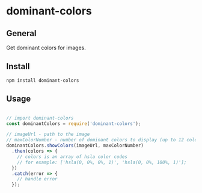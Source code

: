 # dominant-colors

## General

Get dominant colors for images.

## Install

```
npm install dominant-colors

```

## Usage

```javascript

// import dominant-colors
const dominantColors = require('dominant-colors');

// imageUrl - path to the image
// maxColorNumber - number of dominant colors to display (up to 12 colors)
dominantColors.showColors(imageUrl, maxColorNumber)
  .then(colors => {
    // colors is an array of hsla color codes
    // for example: ['hsla(0, 0%, 0%, 1)', 'hsla(0, 0%, 100%, 1)'];
  })
  .catch(error => {
    // handle error
  });

```